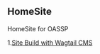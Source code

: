 ## HomeSite

HomeSite for OASSP

1.[Site Build with Wagtail CMS](https://docs.wagtail.org/en/stable/getting_started/tutorial.html)


